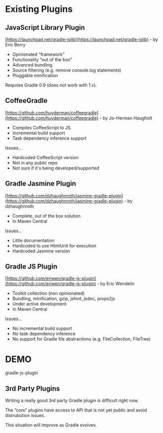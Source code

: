 # Existing Plugins 

## JavaScript Library Plugin

[https://launchpad.net/gradle-jslib](https://launchpad.net/gradle-jslib) - by Eric Berry

* Opinionated “framework”
* Functionality “out of the box”
* Advanced bundling
* Source filtering (e.g. remove console.log statements)
* Pluggable minification

Requires Gradle 0.9 (does not work with 1.x).

## CoffeeGradle

[https://github.com/huyderman/coffeegradle](https://github.com/huyderman/coffeegradle) - by Jo-Herman Haugholt

* Compiles CoffeeScript to JS.
* Incremental build support
* Task dependency inference support

Issues…

* Hardcoded CoffeeScript version
* Not in any public repo
* Not sure if it's being developed/supported

## Gradle Jasmine Plugin

[https://github.com/dzhaughnroth/jasmine-gradle-plugin](https://github.com/dzhaughnroth/jasmine-gradle-plugin) - by dzhaughnroth

* Complete, out of the box solution
* In Maven Central

Issues…

* Little documentation
* Hardcoded to use HtmlUnit for execution
* Hardcoded Jasmine version

## Gradle JS Plugin

[https://github.com/eriwen/gradle-js-plugin](https://github.com/eriwen/gradle-js-plugin) - by Eric Wendelin

* Toolkit collection (non opinionated)
* Bundling, minification, gzip, jshint, jsdoc, props2js
* Under active development
* In Maven Central

Issues…

* No incremental build support
* No task dependency inference
* No support for Gradle file abstractions (e.g. FileCollection, FileTree)

# DEMO

gradle-js-plugin

## 3rd Party Plugins

Writing a really good 3rd party Gradle plugin is difficult right now.

The “core” plugins have access to API that is not yet public and avoid distrubution issues.

This situation will improve as Gradle evolves.

